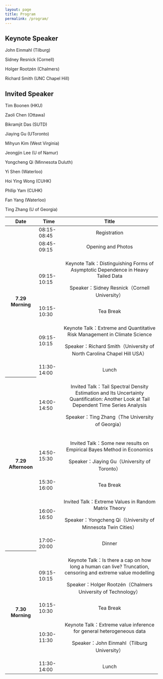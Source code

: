 ```yaml
---
layout: page
title: Program
permalink: /program/
---
```

## Keynote Speaker
<p>John Einmahl (Tilburg)</p>
<p>Sidney Resnick (Cornell)</p>
<p>Holger Rootzén (Chalmers)</p>
<p>Richard Smith (UNC Chapel Hill)</p>

## Invited Speaker
<p>Tim Boonen (HKU)</p>
<p>Zaoli Chen (Ottawa)</p>
<p>Bikramjit Das (SUTD)</p>
<p>Jiaying Gu (UToronto)</p>
<p>Mihyun Kim (West Virginia)</p>
<p>Jeongjin Lee (U of Namur)</p>
<p>Yongcheng Qi (Minnesota Duluth)</p>
<p>Yi Shen (Waterloo)</p>
<p>Hoi Ying Wong (CUHK)</p>
<p>Phllip Yam (CUHK)</p>
<p>Fan Yang (Waterloo)</p>
<p>Ting Zhang (U of Georgia)</p>


<table>
<thead>

<th>Date</th>
<th>Time</th>
<th>
<div style="text-align: center;">
Title
</div>
</th>

</thead>
<tr>

<th rowspan="6">
<div style="text-align: center;">
7.29 Morning
</div>
</th>

<td>08:15-08:45</td>

<td>
<div style="text-align: center;">
Registration
</div>
</td>

</tr>
<tr>



<td>08:45-09:15</td>
<td>
<div style="text-align: center;">
Opening and Photos
</div>
</td>

</tr>

<tr>



<td>09:15-10:15</td>

<td>
<div style="text-align: center;">
<p>Keynote Talk：Distinguishing Forms of Asymptotic Dependence in Heavy Tailed Data</p>
<p>Speaker：Sidney Resnick（Cornell University）</p>
</div>
</td>

</tr>

<tr>



<td>10:15-10:30</td>
<div style="text-align: center;">
<td>
<div style="text-align: center;">
Tea Break
</div>
</td>

</tr>

<tr>



<td>09:15-10:15</td>

<td>
<div style="text-align: center;">
<p>Keynote Talk：Extreme and Quantitative Risk Management in Climate Science</p>
<p>Speaker：Richard Smith（University of North Carolina Chapel Hill USA）</p>
</div>
</td>

</tr>

<tr>



<td>11:30-14:00</td>

<td>
<div style="text-align: center;">
Lunch
</div>
</td>

</tr>


<tr>

<th rowspan="5">
<div style="text-align: center;">
7.29 Afternoon
</div>
</th>

<td>14:00-14:50</td>

<td>
<div style="text-align: center;">
<p>Invited Talk：Tail Spectral Density Estimation and Its Uncertainty Quantification: Another Look at Tail Dependent Time Series Analysis</p>
<p>Speaker：Ting Zhang（The University of Georgia）</p>
</div>
</td>

</tr>


<tr>



<td>14:50-15:30</td>

<td>
<div style="text-align: center;">
<p>Invited Talk：Some new results on Empirical Bayes Method in Economics</p>
<p>Speaker：Jiaying Gu（University of Toronto）</p>
</div>
</td>

</tr>

<tr>



<td>15:30-16:00</td>
<div style="text-align: center;">
<td>
<div style="text-align: center;">
Tea Break
</div>
</td>


</tr>

<tr>



<td>16:00-16:50</td>

<td>
<div style="text-align: center;">
<p>Invited Talk：Extreme Values in Random Matrix Theory</p>
<p>Speaker：Yongcheng Qi（University of Minnesota Twin Cities）</p>
</div>
</td>

</tr>

<tr>



<td>17:00-20:00</td>

<td>
<div style="text-align: center;">
Dinner
</div>
</td>


</tr>

<tr>

<th rowspan="4">
<div style="text-align: center;">
7.30 Morning
</div>
</th>

<td>09:15-10:15</td>

<td>
<div style="text-align: center;">
<p>Keynote Talk：Is there a cap on how long a human can live? Truncation, censoring and extreme value modelling</p>
<p>Speaker：Holger Rootzén（Chalmers University of Technology）</p>
</div>
</td>

</tr>


<tr>



<td>10:15-10:30</td>

<td>
<div style="text-align: center;">
Tea Break
</div>
</td>

</tr>



<tr>



<td>10:30-11:30</td>

<td>
<div style="text-align: center;">
<p>Keynote Talk：Extreme value inference for general heterogeneous data</p>
<p>Speaker：John Einmahl（Tilburg University）</p>
</div>
</td>


</tr>

<tr>

<td>11:30-14:00</td>

<td>
<div style="text-align: center;">
Lunch
</div>
</td>

</tr>

</table>




